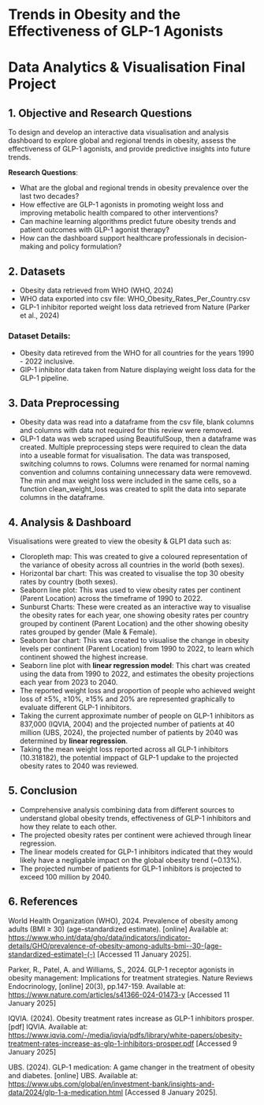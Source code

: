 # Trends in Obesity and the Effectiveness of GLP-1 Agonists
# Data Analytics & Visualisation Final Project

## 1. Objective and Research Questions
To design and develop an interactive data visualisation and analysis dashboard to explore global and regional trends in obesity, assess the effectiveness of GLP-1 agonists, and provide predictive insights into future trends.

**Research Questions**:
- What are the global and regional trends in obesity prevalence over the last two decades?
- How effective are GLP-1 agonists in promoting weight loss and improving metabolic health compared to other interventions?
-	Can machine learning algorithms predict future obesity trends and patient outcomes with GLP-1 agonist therapy?
- How can the dashboard support healthcare professionals in decision-making and policy formulation?

## 2. Datasets
- Obesity data retrieved from WHO (WHO, 2024)
- WHO data exported into csv file: WHO_Obesity_Rates_Per_Country.csv
- GLP-1 inhibitor reported weight loss data retrieved from Nature (Parker et al., 2024)

### Dataset Details:
- Obesity data retireved from the WHO for all countries for the years 1990 - 2022 inclusive.
- GlP-1 inhibitor data taken from Nature displaying weight loss data for the GLP-1 pipeline.

## 3. Data Preprocessing
- Obesity data was read into a dataframe from the csv file, blank columns and columns with data not required for this review were removed. 
- GLP-1 data was web scraped using BeautifulSoup, then a dataframe was created. Multiple preprocessing steps were required to clean the data into a useable format for visualisation. The data was transposed, switching columns to rows. Columns were renamed for normal naming convention and columns containing unnecessary data were removewd. The min and max weight loss were included in the same cells, so a function clean_weight_loss was created to split the data into separate columns in the dataframe. 

## 4. Analysis & Dashboard
Visualisations were greated to view the obesity & GLP1 data such as:
- Cloropleth map: This was created to give a coloured representation of the variance of obesity across all countries in the world (both sexes).
- Horizontal bar chart: This was created to visualise the top 30 obesity rates by country (both sexes).
- Seaborn line plot: This was used to view obesity rates per continent (Parent Location) across the timeframe of 1990 to 2022.
- Sunburst Charts: These were created as an interactive way to visualise the obesity rates for each year, one showing obesity rates per country grouped by continent (Parent Location) and the other showing obesity rates grouped by gender (Male & Female).
- Seaborn bar chart: This was created to visualise the change in obesity levels per continent (Parent Location) from 1990 to 2022, to learn which continent showed the highest increase.
- Seaborn line plot with **linear regression model**: This chart was created using the data from 1990 to 2022, and estimates the obesity projections each year from 2023 to 2040.
- The reported weight loss and proportion of people who achieved weight loss of ≥5%, ≥10%, ≥15% and 20% are represented graphically to evaluate different GLP-1 inhibitors.
- Taking the current approximate number of people on GLP-1 inhibitors as 837,000 (IQVIA, 2004) and the projected number of patients at 40 million (UBS, 2024), the projected number of patients by 2040 was determined by **linear regression**.
- Taking the mean weight loss reported across all GLP-1 inhibitors (10.318182), the potential imppact of GLP-1 updake to the projected obesity rates to 2040 was reviewed.

## 5. Conclusion
- Comprehensive analysis combining data from different sources to understand global obesity trends, effectiveness of GLP-1 inhibitors and how they relate to each other.
- The projected obesity rates per continent were achieved through linear regression.
- The linear models created for GLP-1 inhibitors indicated that they would likely have a negligable impact on the global obesity trend (~0.13%).
- The projected number of patients for GLP-1 inhibitors is projected to exceed 100 million by 2040.

## 6. References
World Health Organization (WHO), 2024. Prevalence of obesity among adults (BMI ≥ 30) (age-standardized estimate). [online] Available at: https://www.who.int/data/gho/data/indicators/indicator-details/GHO/prevalence-of-obesity-among-adults-bmi--30-(age-standardized-estimate)-(-) [Accessed 11 January 2025].

Parker, R., Patel, A. and Williams, S., 2024. GLP-1 receptor agonists in obesity management: Implications for treatment strategies. Nature Reviews Endocrinology, [online] 20(3), pp.147-159. Available at: https://www.nature.com/articles/s41366-024-01473-y [Accessed 11 January 2025]

IQVIA. (2024). Obesity treatment rates increase as GLP-1 inhibitors prosper. [pdf] IQVIA. Available at: https://www.iqvia.com/-/media/iqvia/pdfs/library/white-papers/obesity-treatment-rates-increase-as-glp-1-inhibitors-prosper.pdf [Accessed 9 January 2025]

UBS. (2024). GLP-1 medication: A game changer in the treatment of obesity and diabetes. [online] UBS. Available at: https://www.ubs.com/global/en/investment-bank/insights-and-data/2024/glp-1-a-medication.html [Accessed 8 January 2025].

